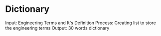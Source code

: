 # Dictionary
Input: Engineering Terms and It's Definition 
Process: Creating list to store the engineering terms
Output: 30 words dictionary
